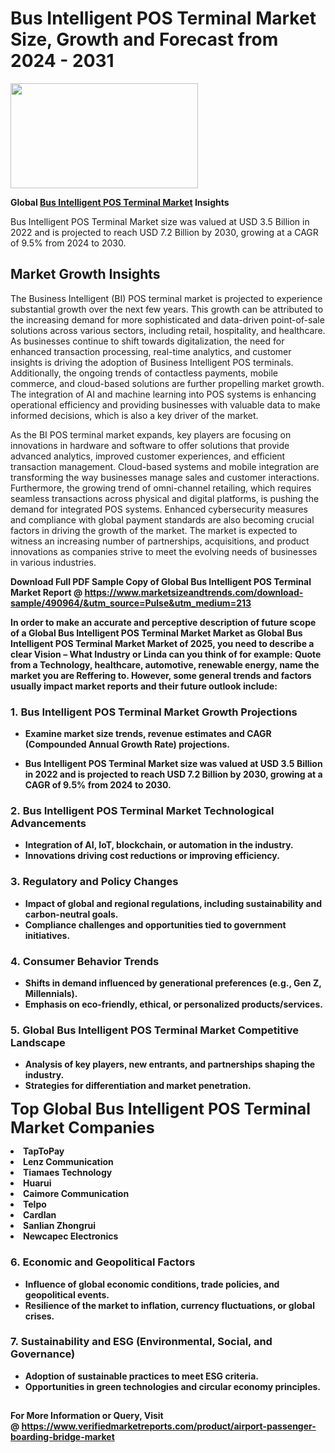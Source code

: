 <H1>Bus Intelligent POS Terminal Market Size, Growth and Forecast from 2024 - 2031</H1><img class="aligncenter size-medium wp-image-584254" src="https://thirdeyenews.in/wp-content/uploads/2024/09/Global-Market-Research-300x168.jpeg" alt="" width="300" height="168" /><p><strong>Global&nbsp;<a href="https://www.marketsizeandtrends.com/download-sample/490964/&amp;utm_source=Pulse&amp;utm_medium=213">Bus Intelligent POS Terminal Market</a> Insights</strong></p><p>Bus Intelligent POS Terminal Market size was valued at USD 3.5 Billion in 2022 and is projected to reach USD 7.2 Billion by 2030, growing at a CAGR of 9.5% from 2024 to 2030.</p><p><h2>Market Growth Insights</h2> <p>The Business Intelligent (BI) POS terminal market is projected to experience substantial growth over the next few years. This growth can be attributed to the increasing demand for more sophisticated and data-driven point-of-sale solutions across various sectors, including retail, hospitality, and healthcare. As businesses continue to shift towards digitalization, the need for enhanced transaction processing, real-time analytics, and customer insights is driving the adoption of Business Intelligent POS terminals. Additionally, the ongoing trends of contactless payments, mobile commerce, and cloud-based solutions are further propelling market growth. The integration of AI and machine learning into POS systems is enhancing operational efficiency and providing businesses with valuable data to make informed decisions, which is also a key driver of the market.</p> <p><strong></strong></p> <p>As the BI POS terminal market expands, key players are focusing on innovations in hardware and software to offer solutions that provide advanced analytics, improved customer experiences, and efficient transaction management. Cloud-based systems and mobile integration are transforming the way businesses manage sales and customer interactions. Furthermore, the growing trend of omni-channel retailing, which requires seamless transactions across physical and digital platforms, is pushing the demand for integrated POS systems. Enhanced cybersecurity measures and compliance with global payment standards are also becoming crucial factors in driving the growth of the market. The market is expected to witness an increasing number of partnerships, acquisitions, and product innovations as companies strive to meet the evolving needs of businesses in various industries.</p> <p><strong></p><p><span class=""><strong>Download Full PDF Sample Copy of Global Bus Intelligent POS Terminal Market Report</strong> @ <a href="https://www.marketsizeandtrends.com/download-sample/490964/&amp;utm_source=Pulse&amp;utm_medium=213" target="_blank">https://www.marketsizeandtrends.com/download-sample/490964/&amp;utm_source=Pulse&amp;utm_medium=213</a></span></p><p>In order to make an accurate and perceptive description of future scope of a Global&nbsp;Bus Intelligent POS Terminal Market Market as Global&nbsp;Bus Intelligent POS Terminal Market Market of 2025, you need to describe a clear Vision &ndash; What Industry or Linda can you think of for example: Quote from a Technology, healthcare, automotive, renewable energy, name the market you are Reffering to. However, some general trends and factors usually impact market reports and their future outlook include:</p><h3>1.&nbsp;<strong>Bus Intelligent POS Terminal Market Growth Projections</strong></h3><ul><li>Examine market size trends, revenue estimates and CAGR (Compounded Annual Growth Rate) projections.</li><li><p>Bus Intelligent POS Terminal Market size was valued at USD 3.5 Billion in 2022 and is projected to reach USD 7.2 Billion by 2030, growing at a CAGR of 9.5% from 2024 to 2030.</p></li></ul><h3>2.&nbsp;<strong>Bus Intelligent POS Terminal Market Technological Advancements</strong></h3><ul><li>Integration of AI, IoT, blockchain, or automation in the industry.</li><li>Innovations driving cost reductions or improving efficiency.</li></ul><h3>3.&nbsp;<strong>Regulatory and Policy Changes</strong></h3><ul><li>Impact of global and regional regulations, including sustainability and carbon-neutral goals.</li><li>Compliance challenges and opportunities tied to government initiatives.</li></ul><h3>4.&nbsp;<strong>Consumer Behavior Trends</strong></h3><ul><li>Shifts in demand influenced by generational preferences (e.g., Gen Z, Millennials).</li><li>Emphasis on eco-friendly, ethical, or personalized products/services.</li></ul><h3>5.&nbsp;<strong>Global Bus Intelligent POS Terminal Market Competitive Landscape</strong></h3><ul><li>Analysis of key players, new entrants, and partnerships shaping the industry.</li><li>Strategies for differentiation and market penetration.</li></ul><p data-pm-slice="1 1 []"><span style="color: inherit; font-family: inherit; font-size: 25px;">Top Global Bus Intelligent POS Terminal Market Companies</span></p><div class="" data-test-id=""><p><li>TapToPay</li><li> Lenz Communication</li><li> Tiamaes Technology</li><li> Huarui</li><li> Caimore Communication</li><li> Telpo</li><li> Cardlan</li><li> Sanlian Zhongrui</li><li> Newcapec Electronics</li></p></div><h3>6.&nbsp;<strong>Economic and Geopolitical Factors</strong></h3><ul><li>Influence of global economic conditions, trade policies, and geopolitical events.</li><li>Resilience of the market to inflation, currency fluctuations, or global crises.</li></ul><h3>7.&nbsp;<strong>Sustainability and ESG (Environmental, Social, and Governance)</strong></h3><ul><li>Adoption of sustainable practices to meet ESG criteria.</li><li>Opportunities in green technologies and circular economy principles.</li></ul><h2><strong style="font-size: 14px;">For More Information or Query, Visit @&nbsp;</strong><a style="background-color: #ffffff; font-size: 14px;" href="https://www.marketsizeandtrends.com/report/bus-intelligent-pos-terminal-market/" target="_blank">https://www.verifiedmarketreports.com/product/airport-passenger-boarding-bridge-market</a></h2>
